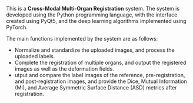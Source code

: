 This is a **Cross-Modal Multi-Organ Registration** system. The system is developed using the Python programming language, with the interface created using PyQt5, and the deep learning algorithms implemented using PyTorch.

The main functions implemented by the system are as follows:
- Normalize and standardize the uploaded images, and process the uploaded labels.
- Complete the registration of multiple organs, and output the registered images as well as the deformation fields.
- utput and compare the label images of the reference, pre-registration, and post-registration images, and provide the Dice, Mutual Information (MI), and Average Symmetric Surface Distance (ASD) metrics after registration.
